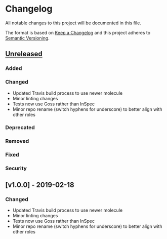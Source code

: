 # Changelog
All notable changes to this project will be documented in this file.

The format is based on [Keep a Changelog](http://keepachangelog.com/en/1.0.0/)
and this project adheres to [Semantic Versioning](http://semver.org/spec/v2.0.0.html).

## [Unreleased]
### Added
### Changed
- Updated Travis build process to use newer molecule
- Minor linting changes
- Tests now use Goss rather than InSpec
- Minor repo rename (switch hyphens for underscore) to better align with other roles
### Deprecated
### Removed
### Fixed
### Security

## [v1.0.0] - 2019-02-18
### Changed
- Updated Travis build process to use newer molecule
- Minor linting changes
- Tests now use Goss rather than InSpec
- Minor repo rename (switch hyphens for underscore) to better align with other roles

[Unreleased]: https://github.com/bdellegrazie/ansible-role-ca-certificates/compare/v1.0.0...HEAD
